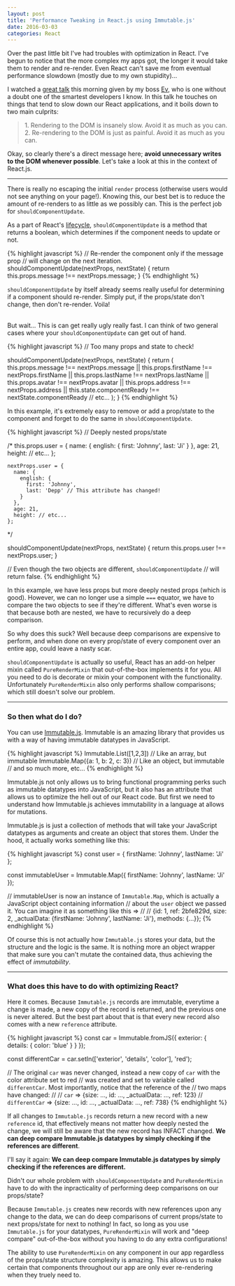 ```yaml
---
layout: post
title: 'Performance Tweaking in React.js using Immutable.js'
date: 2016-03-03
categories: React
---
```


Over the past little bit I've had troubles with optimization in React. I've begun to notice that the more complex my apps got, the longer it would take them to render and re-render. Even React can't save me from eventual performance slowdown (mostly due to my own stupidity)...

I watched a [great talk][talk] this morning given by my boss [Ev][ev], who is one without a doubt one of the smartest developers I know. In this talk he touches on things that tend to slow down our React applications, and it boils down to two main culprits:

<blockquote>
  <div>1. Rendering to the DOM is insanely slow. Avoid it as much as you can. </div>
  <div>2. Re-rendering to the DOM is just as painful. Avoid it as much as you can.</div>
</blockquote>

Okay, so clearly there's a direct message here; <b>avoid unnecessary writes to the DOM whenever possible</b>. Let's take a look at this in the context of React.js.

---

There is really no escaping the initial `render` process (otherwise users would not see anything on your page!). Knowing this, our best bet is to reduce the amount of re-renders to as little as we possibly can. This is the perfect job for `shouldComponentUpdate`.

As a part of React's [lifecycle][lifecycle], `shouldComponentUpdate` is a method that returns a boolean, which determines if the component needs to update or not.

{% highlight javascript %}
  // Re-render the component only if the message prop
  // will change on the next iteration.
  shouldComponentUpdate(nextProps, nextState) {
    return this.props.message !== nextProps.message;
  }
{% endhighlight %}

`shouldComponentUpdate` by itself already seems really useful for determining if a component should re-render. Simply put, if the props/state don't change, then don't re-render. Voila!
<br /><br />

But wait... This is can get really ugly really fast. I can think of two general cases where your `shouldComponentUpdate` can get out of hand.

{% highlight javascript %}
  // Too many props and state to check!

  shouldComponentUpdate(nextProps, nextState) {
    return (
      this.props.message !== nextProps.message ||
      this.props.firstName !== nextProps.firstName ||
      this.props.lastName !== nextProps.lastName ||
      this.props.avatar !== nextProps.avatar ||
      this.props.address !== nextProps.address ||
      this.state.componentReady !== nextState.componentReady
      // etc...
    );
  }
{% endhighlight %}

In this example, it's extremely easy to remove or add a prop/state to the component and forget to do the same in `shouldComponentUpdate`.

{% highlight javascript %}
  // Deeply nested props/state

  /*
    this.props.user = {
      name: {
        english: {
          first: 'Johnny',
          last: 'Ji'
        }
      },
      age: 21,
      height: // etc...
    };

    nextProps.user = {
      name: {
        english: {
          first: 'Johnny',
          last: 'Depp' // This attribute has changed!
        }
      },
      age: 21,
      height: // etc...
    };
   */

  shouldComponentUpdate(nextProps, nextState) {
    return this.props.user !== nextProps.user;
  }

  // Even though the two objects are different, `shouldComponentUpdate`
  // will return false.
{% endhighlight %}

In this example, we have less props but more deeply nested props (which is good). However, we can no longer use a simple `===` equator, we have to compare the two objects to see if they're different. What's even worse is that because both are nested, we have to recursively do a deep comparison.

So why does this suck? Well because deep comparisons are expensive to perform, and when done on every prop/state of every component over an entire app, could leave a nasty scar.

`shouldComponentUpdate` is actually so useful, React has an add-on helper mixin called `PureRenderMixin` that out-of-the-box implements it for you. All you need to do is decorate or mixin your component with the functionality. Unfortunately `PureRenderMixin` also only performs shallow comparisons; which still doesn't solve our problem.

---

### So then what do I do?

You can use [Immutable.js][immutable]. Immutable is an amazing library that provides us with a way of having immutable datatypes in JavaScript.

{% highlight javascript %}
  Immutable.List([1,2,3])             // Like an array, but immutable
  Immutable.Map({a: 1, b: 2, c: 3})   // Like an object, but immutable
  // and so much more, etc...
{% endhighlight %}

Immutable.js not only allows us to bring functional programming perks such as immutable datatypes into JavaScript, but it also has an attribute that allows us to optimize the hell out of our React code. But first we need to understand how Immutable.js achieves immutability in a language at allows for mutations.

Immutable.js is just a collection of methods that will take your JavaScript datatypes as arguments and create an object that stores them. Under the hood, it actually works something like this:

{% highlight javascript %}
  const user = {
    firstName: 'Johnny',
    lastName: 'Ji'
  };

  const immutableUser = Immutable.Map({
    firstName: 'Johnny',
    lastName: 'Ji'
  });

  // immutableUser is now an instance of `Immutable.Map`, which is actually a JavaScript object containing information
  // about the `user` object we passed it. You can imagine it as something like this =>
  //
  // {id: 1, ref: 2bfe829d, size: 2, _actualData: {firstName: 'Johnny', lastName: 'Ji'}, methods: {...}};
{% endhighlight %}

Of course this is not actually how `Immutable.js` stores your data, but the structure and the logic is the same. It is nothing more an object wrapper that make sure you can't mutate the contained data, thus achieving the effect of <em>immutability</em>.

---

### What does this have to do with optimizing React?

Here it comes. Because `Immutable.js` records are immutable, everytime a change is made, a new copy of the record is returned, and the previous one is never altered. But the best part about that is that every new record also comes with a new `reference` attribute.

{% highlight javascript %}
  const car = Immutable.fromJS({
    exterior: {
      details: {
        color: 'blue'
      }
    }
  });

  const differentCar = car.setIn(['exterior', 'details', 'color'], 'red');

  // The original `car` was never changed, instead a new copy of `car` with the color attribute set to red
  // was created and set to variable called `differentCar`. Most importantly, notice that the reference of the
  // two maps have changed:
  //
  // `car` =>           {size: ..., id: ..., _actualData: ..., ref: 123}
  // `differentCar` =>  {size: ..., id: ..., _actualData: ..., ref: 738}
{% endhighlight %}

If all changes to `Immutable.js` records return a new record with a new `reference` id, that effectively means not matter how deeply nested the change, we will still be aware that the new record has INFACT changed. <b>We can deep compare Immutable.js datatypes by simply checking if the references are different</b>.

I'll say it again: <b>We can deep compare Immutable.js datatypes by simply checking if the references are different.</b>

Didn't our whole problem with `shouldComponentUpdate` and `PureRenderMixin` have to do with the inpracticality of performing deep comparisons on our props/state?

Because `Immutable.js` creates new records with new references upon any change to the data, we can do deep comparisons of current props/state to next props/state for next to nothing! In fact, so long as you use `Immutable.js` for your datatypes, `PureRenderMixin` will work and "deep compare" out-of-the-box without you having to do any extra configurations!

The ability to use `PureRenderMixin` on any component in our app regardless of the props/state structure complexity is amazing. This allows us to make certain that components throughout our app are only ever re-rendering when they truely need to.

[immutable]: https://facebook.github.io/immutable-js/
[ev]: https://github.com/globexdesigns
[talk]: https://www.youtube.com/watch?v=Jv18_gdAhGg
[lifecycle]: https://facebook.github.io/react/docs/component-specs.html
